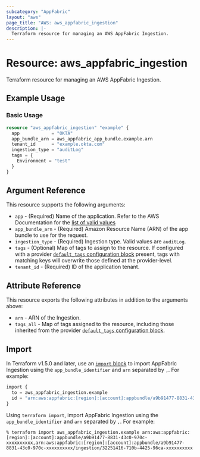 ```yaml
---
subcategory: "AppFabric"
layout: "aws"
page_title: "AWS: aws_appfabric_ingestion"
description: |-
  Terraform resource for managing an AWS AppFabric Ingestion.
---
```


# Resource: aws_appfabric_ingestion

Terraform resource for managing an AWS AppFabric Ingestion.

## Example Usage

### Basic Usage

```terraform
resource "aws_appfabric_ingestion" "example" {
  app            = "OKTA"
  app_bundle_arn = aws_appfabric_app_bundle.example.arn
  tenant_id      = "example.okta.com"
  ingestion_type = "auditLog"
  tags = {
    Environment = "test"
  }
}
```

## Argument Reference

This resource supports the following arguments:

* `app` - (Required) Name of the application.
Refer to the AWS Documentation for the [list of valid values](https://docs.aws.amazon.com/appfabric/latest/api/API_CreateIngestion.html#appfabric-CreateIngestion-request-app)
* `app_bundle_arn` - (Required) Amazon Resource Name (ARN) of the app bundle to use for the request.
* `ingestion_type` - (Required) Ingestion type. Valid values are `auditLog`.
* `tags` - (Optional) Map of tags to assign to the resource. If configured with a provider [`default_tags` configuration block](https://registry.terraform.io/providers/hashicorp/aws/latest/docs#default_tags-configuration-block) present, tags with matching keys will overwrite those defined at the provider-level.
* `tenant_id` - (Required) ID of the application tenant.

## Attribute Reference

This resource exports the following attributes in addition to the arguments above:

* `arn` - ARN of the Ingestion.
* `tags_all` - Map of tags assigned to the resource, including those inherited from the provider [`default_tags` configuration block](https://registry.terraform.io/providers/hashicorp/aws/latest/docs#default_tags-configuration-block).

## Import

In Terraform v1.5.0 and later, use an [`import` block](https://developer.hashicorp.com/terraform/language/import) to import AppFabric Ingestion using the `app_bundle_identifier` and `arn` separated by `,`. For example:

```terraform
import {
  to = aws_appfabric_ingestion.example
  id = "arn:aws:appfabric:[region]:[account]:appbundle/a9b91477-8831-43c0-970c-xxxxxxxxxx,arn:aws:appfabric:[region]:[account]:appbundle/a9b91477-8831-43c0-970c-xxxxxxxxxx/ingestion/32251416-710b-4425-96ca-xxxxxxxxxx"
}
```

Using `terraform import`, import AppFabric Ingestion using the `app_bundle_identifier` and `arn` separated by `,`. For example:

```console
% terraform import aws_appfabric_ingestion.example arn:aws:appfabric:[region]:[account]:appbundle/a9b91477-8831-43c0-970c-xxxxxxxxxx,arn:aws:appfabric:[region]:[account]:appbundle/a9b91477-8831-43c0-970c-xxxxxxxxxx/ingestion/32251416-710b-4425-96ca-xxxxxxxxxx
```
